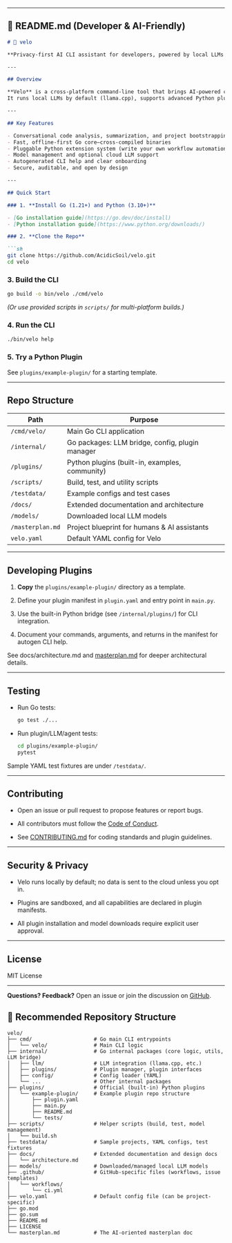 
* * *

📝 **README.md (Developer & AI-Friendly)**
------------------------------------------

````markdown
# 🚀 velo

**Privacy-first AI CLI assistant for developers, powered by local LLMs and extensible with Python plugins.**

---

## Overview

**Velo** is a cross-platform command-line tool that brings AI-powered code intelligence, project automation, and conversational workflows to your terminal.
It runs local LLMs by default (llama.cpp), supports advanced Python plugins (including agentic patterns via DSPy), and is designed with privacy and extensibility in mind.

---

## Key Features

- Conversational code analysis, summarization, and project bootstrapping
- Fast, offline-first Go core—cross-compiled binaries
- Pluggable Python extension system (write your own workflow automations)
- Model management and optional cloud LLM support
- Autogenerated CLI help and clear onboarding
- Secure, auditable, and open by design

---

## Quick Start

### 1. **Install Go (1.21+) and Python (3.10+)**

- [Go installation guide](https://go.dev/doc/install)
- [Python installation guide](https://www.python.org/downloads/)

### 2. **Clone the Repo**

```sh
git clone https://github.com/AcidicSoil/velo.git
cd velo
````

### 3\. **Build the CLI**

```sh
go build -o bin/velo ./cmd/velo
```

_(Or use provided scripts in `scripts/` for multi-platform builds.)_

### 4\. **Run the CLI**

```sh
./bin/velo help
```

### 5\. **Try a Python Plugin**

See `plugins/example-plugin/` for a starting template.

* * *

Repo Structure
--------------

| Path | Purpose |
| --- | --- |
| `/cmd/velo/` | Main Go CLI application |
| `/internal/` | Go packages: LLM bridge, config, plugin manager |
| `/plugins/` | Python plugins (built-in, examples, community) |
| `/scripts/` | Build, test, and utility scripts |
| `/testdata/` | Example configs and test cases |
| `/docs/` | Extended documentation and architecture |
| `/models/` | Downloaded local LLM models |
| `/masterplan.md` | Project blueprint for humans & AI assistants |
| `velo.yaml` | Default YAML config for Velo |

* * *

Developing Plugins
------------------

1.  **Copy** the `plugins/example-plugin/` directory as a template.

2.  Define your plugin manifest in `plugin.yaml` and entry point in `main.py`.

3.  Use the built-in Python bridge (see `/internal/plugins/`) for CLI integration.

4.  Document your commands, arguments, and returns in the manifest for autogen CLI help.


See docs/architecture.md and [masterplan.md](../../Downloads/masterplan.md) for deeper architectural details.

* * *

Testing
-------

*   Run Go tests:

    ```sh
    go test ./...
    ```

*   Run plugin/LLM/agent tests:

    ```sh
    cd plugins/example-plugin/
    pytest
    ```


Sample YAML test fixtures are under `/testdata/`.

* * *

Contributing
------------

*   Open an issue or pull request to propose features or report bugs.

*   All contributors must follow the [Code of Conduct](../../Downloads/CODE_OF_CONDUCT.md).

*   See [CONTRIBUTING.md](../../Downloads/CONTRIBUTING.md) for coding standards and plugin guidelines.


* * *

Security & Privacy
------------------

*   Velo runs locally by default; no data is sent to the cloud unless you opt in.

*   Plugins are sandboxed, and all capabilities are declared in plugin manifests.

*   All plugin installation and model downloads require explicit user approval.


* * *

License
-------

MIT License

* * *

**Questions? Feedback?**
Open an issue or join the discussion on [GitHub](https://github.com/AcidicSoil/velo).

🚦 **Recommended Repository Structure**
---------------------------------------

```
velo/
├── cmd/                    # Go main CLI entrypoints
│   └── velo/               # Main CLI logic
├── internal/               # Go internal packages (core logic, utils, LLM bridge)
│   ├── llm/                # LLM integration (llama.cpp, etc.)
│   ├── plugins/            # Plugin manager, plugin interfaces
│   ├── config/             # Config loader (YAML)
│   └── ...                 # Other internal packages
├── plugins/                # Official (built-in) Python plugins
│   └── example-plugin/     # Example plugin repo structure
│       ├── plugin.yaml
│       ├── main.py
│       ├── README.md
│       └── tests/
├── scripts/                # Helper scripts (build, test, model management)
│   └── build.sh
├── testdata/               # Sample projects, YAML configs, test fixtures
├── docs/                   # Extended documentation and design docs
│   └── architecture.md
├── models/                 # Downloaded/managed local LLM models
├── .github/                # GitHub-specific files (workflows, issue templates)
│   └── workflows/
│       └── ci.yml
├── velo.yaml               # Default config file (can be project-specific)
├── go.mod
├── go.sum
├── README.md
├── LICENSE
└── masterplan.md           # The AI-oriented masterplan doc
```

